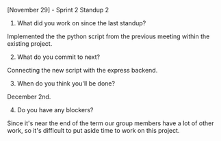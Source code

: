 [November 29] - Sprint 2 Standup 2
1. What did you work on since the last standup?

Implemented the the python script from the previous meeting within the existing project.

2. What do you commit to next?

Connecting the new script with the express backend.

3. When do you think you'll be done?

December 2nd.

4. Do you have any blockers?

Since it's near the end of the term our group members have a lot of other work, so it's difficult to put aside time to work on this project.